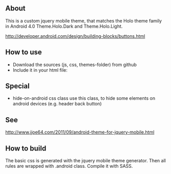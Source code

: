 About
----------
This is a custom jquery mobile theme, that matches the Holo theme family in Android 4.0 Theme.Holo.Dark and Theme.Holo.Light.

http://developer.android.com/design/building-blocks/buttons.html

How to use
-----------
* Download the sources (js, css, themes-folder) from github
* Include it in your html file:

<link rel="stylesheet" href="themes/android-theme.css" />
<script type="text/javascript">
var DEBUG_ANDROID_THEME=true
</script>
<script type="text/javascript" src="jquery.mobile.android-theme.js"></script>

Special
---------
* hide-on-android css class
	use this class, to hide some elements on android devices (e.g. header back button)

See
-----
http://www.jjoe64.com/2011/09/android-theme-for-jquery-mobile.html

How to build
----------------
The basic css is generated with the jquery mobile theme generator. Then all rules are wrapped with .android class. Compile it with SASS.

